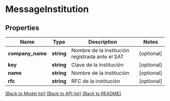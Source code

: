 # MessageInstitution

## Properties
Name | Type | Description | Notes
------------ | ------------- | ------------- | -------------
**company_name** | **string** | Nombre de la institución registrada ante el SAT | [optional] 
**key** | **string** | Clave de la institución | [optional] 
**name** | **string** | Nombre de la institución | [optional] 
**rfc** | **string** | RFC de la institución | [optional] 

[[Back to Model list]](../../README.md#documentation-for-models) [[Back to API list]](../../README.md#documentation-for-api-endpoints) [[Back to README]](../../README.md)


